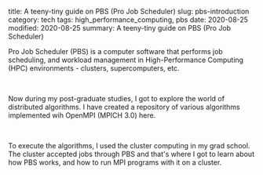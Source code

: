 title: A teeny-tiny guide on PBS (Pro Job Scheduler)
slug: pbs-introduction
category: tech
tags: high_performance_computing, pbs
date: 2020-08-25
modified: 2020-08-25
summary: A teeny-tiny guide on PBS (Pro Job Scheduler)


Pro Job Scheduler (PBS) is a computer software that performs job scheduling, and workload management in High-Performance Computing (HPC) environments - clusters, supercomputers, etc.

<br/>

Now during my post-graduate studies, I got to explore the world of distributed algorithms. I have created a repository of various algorithms implemented wih OpenMPI (MPICH 3.0) here.

<br/>

To execute the algorithms, I used the cluster computing in my grad school. The cluster accepted jobs through PBS and that's where I got to learn about how PBS works, and how to run MPI programs with it on a cluster.